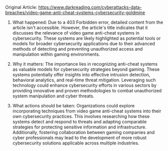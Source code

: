 Original Article: https://www.darkreading.com/cyberattacks-data-breaches/video-game-anti-cheat-systems-cybersecurity-goldmine

1) What happened: Due to a 403 Forbidden error, detailed content from the article isn't accessible. However, the article's title indicates that it discusses the relevance of video game anti-cheat systems in cybersecurity. These systems are likely highlighted as potential tools or models for broader cybersecurity applications due to their advanced methods of detecting and preventing unauthorized access and manipulation within gaming environments.

2) Why it matters: The importance lies in recognizing anti-cheat systems as valuable models for cybersecurity strategies beyond gaming. These systems potentially offer insights into effective intrusion detection, behavioral analytics, and real-time threat mitigation. Leveraging such technology could enhance cybersecurity efforts in various sectors by providing innovative and proven methodologies to combat unauthorized system manipulation and cyber threats.

3) What actions should be taken: Organizations could explore incorporating techniques from video game anti-cheat systems into their own cybersecurity practices. This involves researching how these systems detect and respond to threats and adapting comparable strategies for protecting sensitive information and infrastructure. Additionally, fostering collaboration between gaming companies and cyber professionals may lead to the development of more robust cybersecurity solutions applicable across multiple industries.